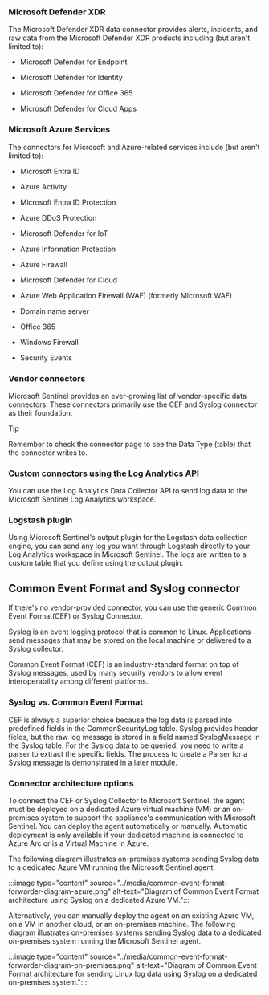 ### Microsoft Defender XDR

The Microsoft Defender XDR data connector provides alerts, incidents, and raw data from the Microsoft Defender XDR products including (but aren't limited to):

- Microsoft Defender for Endpoint

- Microsoft Defender for Identity

- Microsoft Defender for Office 365

- Microsoft Defender for Cloud Apps

### Microsoft Azure Services

The connectors for Microsoft and Azure-related services include (but aren't limited to):

- Microsoft Entra ID

- Azure Activity

- Microsoft Entra ID Protection

- Azure DDoS Protection

- Microsoft Defender for IoT

- Azure Information Protection

- Azure Firewall

- Microsoft Defender for Cloud

- Azure Web Application Firewall (WAF) (formerly Microsoft WAF)

- Domain name server

- Office 365

- Windows Firewall

- Security Events

### Vendor connectors

Microsoft Sentinel provides an ever-growing list of vendor-specific data connectors. These connectors primarily use the CEF and Syslog connector as their foundation.

> [!TIP]
> Remember to check the connector page to see the Data Type (table) that the connector writes to.

### Custom connectors using the Log Analytics API

You can use the Log Analytics Data Collector API to send log data to the Microsoft Sentinel Log Analytics workspace.

### Logstash plugin

Using Microsoft Sentinel's output plugin for the Logstash data collection engine, you can send any log you want through Logstash directly to your Log Analytics workspace in Microsoft Sentinel. The logs are written to a custom table that you define using the output plugin.

## Common Event Format and Syslog connector

If there's no vendor-provided connector, you can use the generic Common Event Format(CEF) or Syslog Connector.

Syslog is an event logging protocol that is common to Linux. Applications send messages that may be stored on the local machine or delivered to a Syslog collector.

Common Event Format (CEF) is an industry-standard format on top of Syslog messages, used by many security vendors to allow event interoperability among different platforms. 

### Syslog vs. Common Event Format

CEF is always a superior choice because the log data is parsed into predefined fields in the CommonSecurityLog table. Syslog provides header fields, but the raw log message is stored in a field named SyslogMessage in the Syslog table. For the Syslog data to be queried, you need to write a parser to extract the specific fields. The process to create a Parser for a Syslog message is demonstrated in a later module.

### Connector architecture options

To connect the CEF or Syslog Collector to Microsoft Sentinel, the agent must be deployed on a dedicated Azure virtual machine (VM) or an on-premises system to support the appliance's communication with Microsoft Sentinel. You can deploy the agent automatically or manually. Automatic deployment is only available if your dedicated machine is connected to Azure Arc or is a Virtual Machine in Azure.

The following diagram illustrates on-premises systems sending Syslog data to a dedicated Azure VM running the Microsoft Sentinel agent.

:::image type="content" source="../media/common-event-format-forwarder-diagram-azure.png" alt-text="Diagram of Common Event Format architecture using Syslog on a dedicated Azure VM.":::

Alternatively, you can manually deploy the agent on an existing Azure VM, on a VM in another cloud, or an on-premises machine. The following diagram illustrates on-premises systems sending Syslog data to a dedicated on-premises system running the Microsoft Sentinel agent.

:::image type="content" source="../media/common-event-format-forwarder-diagram-on-premises.png" alt-text="Diagram of Common Event Format architecture for sending Linux log data using Syslog on a dedicated on-premises system.":::
